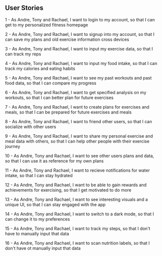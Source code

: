 ## User Stories

1 - As Andre, Tony and Rachael, I want to login to my account, so that I can get to my personalized fitness homepage

2 - As Andre, Tony and Rachael, I want to signup into  my account, so that I can save my plans and old exercise information cross devices

3 - As Andre, Tony and Rachael, I want to input my exercise data, so that I can track my reps

4 - As Andre, Tony and Rachael, I want to input my food intake, so that I can track my calories and eating habits

5 - As Andre, Tony and Rachael, I want to see my past workouts and past food data, so that I can compare my progress

6 - As Andre, Tony and Rachael, I want to get specified analysis on my workouts, so that I can better plan for future exercises

7 - As Andre, Tony and Rachael, I want to create plans for exercises and meals, so that I can be prepared for future exercises and meals

8 - As Andre, Tony and Rachael, I want to friend other users, so that I can socialize with other users

9 - As Andre, Tony and Rachael, I want to share my personal exercise and meal data with others, so that I can help other people with their exercise journey

10 - As Andre, Tony and Rachael, I want to see other users plans and data, so that I can use it as reference for my own plans

11 - As Andre, Tony and Rachael, I want to recieve notifications for water intake, so that I can stay hydrated

12 - As Andre, Tony and Rachael, I want to be able to gain rewards and achievements for exercising, so that I get motivated to do more

13 - As Andre, Tony and Rachael, I want to see interesting visuals and a unique UI, so that I can stay engaged with the app

14 - As Andre, Tony and Rachael, I want to switch to a dark mode, so that I can change it to my preferences

15 - As Andre, Tony and Rachael, I want to track my steps, so that I don't have to manually input that data

16 - As Andre, Tony and Rachael, I want to scan nutrition labels, so that I don't have ot manually input that data

